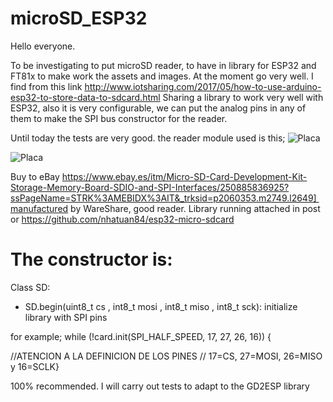 # microSD_ESP32


Hello everyone.

To be investigating to put microSD reader, to have in library for ESP32 and FT81x to make work the assets and images. At the moment go very well. I find from this link http://www.iotsharing.com/2017/05/how-to-use-arduino-esp32-to-store-data-to-sdcard.html Sharing a library to work very well with ESP32, also it is very configurable, we can put the analog pins in any of them to make the SPI bus constructor for the reader.

Until today the tests are very good. the reader module used is this;
<img src="https://www.waveshare.com/img/devkit/accBoard/Micro-SD-Storage-Board/Micro-SD-Storage-Board-4.jpg" alt="Placa" />

<img src="https://www.waveshare.com/img/devkit/accBoard/Micro-SD-Storage-Board/Micro-SD-Storage-Board-2.jpg" alt="Placa" />

Buy to eBay https://www.ebay.es/itm/Micro-SD-Card-Development-Kit-Storage-Memory-Board-SDIO-and-SPI-Interfaces/250885836925?ssPageName=STRK%3AMEBIDX%3AIT&_trksid=p2060353.m2749.l2649] manufactured by WareShare, good reader. Library running attached in post or https://github.com/nhatuan84/esp32-micro-sdcard


# The constructor is:
Class SD:
- SD.begin(uint8_t cs , int8_t mosi , int8_t miso , int8_t sck): initialize library with SPI pins

for example;
while (!card.init(SPI_HALF_SPEED, 17, 27, 26, 16)) {   

//ATENCION A LA DEFINICION DE LOS PINES // 17=CS, 27=MOSI, 26=MISO y 16=SCLK}

100% recommended. I will carry out tests to adapt to the GD2ESP library
